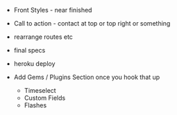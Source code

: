 - Front Styles - near finished
- Call to action - contact at top or top right or something

- rearrange routes etc

- final specs


- heroku deploy

- Add Gems / Plugins Section once you hook that up
  - Timeselect
  - Custom Fields
  - Flashes